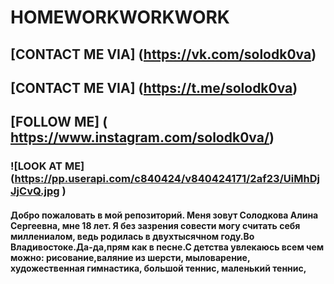 # HOMEWORKWORKWORK

## [CONTACT ME VIA] (https://vk.com/solodk0va)
## [CONTACT ME VIA] (https://t.me/solodk0va)
## [FOLLOW ME] ( https://www.instagram.com/solodk0va/)

### ![LOOK AT ME] (https://pp.userapi.com/c840424/v840424171/2af23/UiMhDjJjCvQ.jpg )

#### Добро пожаловать в мой репозиторий. Меня зовут Солодкова Алина Сергеевна, мне 18 лет. Я без зазрения совести могу считать себя миллениалом, ведь родилась в двухтысячном году.Во Владивостоке.Да-да,прям как в песне.С детства увлекаюсь всем чем можно: рисование,валяние из шерсти, мыловарение, художественная гимнастика, большой теннис, маленький теннис, 

